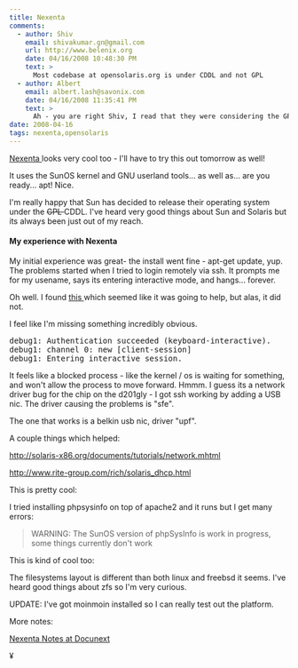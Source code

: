 ```yaml
---
title: Nexenta
comments:
  - author: Shiv
    email: shivakumar.gn@gmail.com
    url: http://www.belenix.org
    date: 04/16/2008 10:48:30 PM
    text: >
      Most codebase at opensolaris.org is under CDDL and not GPL
  - author: Albert
    email: albert.lash@savonix.com
    date: 04/16/2008 11:35:41 PM
    text: >
      Ah - you are right Shiv, I read that they were considering the GPL v3, assumed that they went ahead with it, but I just checked again and they never did anything about it.<br/><br/>I found this too:<br/><br/><a href="http://ianmurdock.com/2007/06/08/where-do-i-download-opensolaris/" rel="nofollow">http://ianmurdock.com/2007/06/08/where-do-i-download-opensolaris/</a><br/><br/>Interesting...
date: 2008-04-16
tags: nexenta,opensolaris
---
```


<a href="http://www.nexenta.org/os" rel="nofollow">Nexenta
</a> looks very cool too - I'll have to try this out tomorrow as well!

It uses the SunOS kernel and GNU userland tools... as well as... are you ready... apt! Nice.

I'm really happy that Sun has decided to release their operating system under the
<del>GPL
</del> CDDL. I've heard very good things about Sun and Solaris but its always been just out of my reach.

<h4>My experience with Nexenta
</h4>

My initial experience was great- the install went fine - apt-get update, yup. The problems started when I tried to login remotely via ssh. It prompts me for my usename, says its entering interactive mode, and hangs... forever.

Oh well. I found
<a href="http://www.livibetter.com/blog/2007/07/11/ssh-takes-exactly-1-minute-20-seconds-or-80-seconds/" rel="nofollow">this
</a> which seemed like it was going to help, but alas, it did not.

I feel like I'm missing something incredibly obvious.

<pre class="sh_sh">
debug1: Authentication succeeded (keyboard-interactive).
debug1: channel 0: new [client-session]
debug1: Entering interactive session.
</pre>

It feels like a blocked process - like the kernel / os is waiting for something, and won't allow the process to move forward. Hmmm. I guess its a network driver bug for the chip on the d201gly - I got ssh working by adding a USB nic. The driver causing the problems is "sfe".

The one that works is a belkin usb nic, driver "upf".

A couple things which helped:

<a href="http://solaris-x86.org/documents/tutorials/network.mhtml" rel="nofollow">http://solaris-x86.org/documents/tutorials/network.mhtml</a>

<a href="http://www.rite-group.com/rich/solaris_dhcp.html" rel="nofollow">http://www.rite-group.com/rich/solaris_dhcp.html
</a>

This is pretty cool:

</a>

I tried installing phpsysinfo on top of apache2 and it runs but I get many errors:

<blockquote>

WARNING: The SunOS version of phpSysInfo is work in progress, some things currently don't work
</blockquote>

This is kind of cool too:

</a>

The filesystems layout is different than both linux and freebsd it seems. I've heard good things about zfs so I'm very curious.

UPDATE: I've got moinmoin installed so I can really test out the platform.

More notes:

<a href="http://www.docunext.com/wiki/Nexenta">Nexenta Notes at Docunext
</a>

¥

